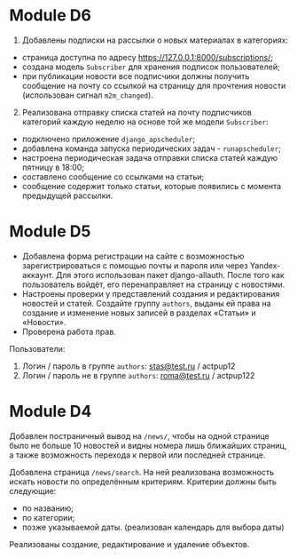 # Module D6
1. Добавлены подписки на рассылки о новых материалах в категориях:
* страница доступна по адресу https://127.0.0.1:8000/subscriptions/;
* создана модель `Subscriber` для хранения подписок пользователей;
* при публикации новости все подписчики должны получить сообщение на почту со ссылкой на страницу для прочтения новости (использован сигнал `m2m_changed`).
2. Реализована отправку списка статей на почту подписчиков категорий каждую неделю на основе той же модели `Subscriber`:
* подключено приложение `django_apscheduler`;
* добавлена команда запуска периодических задач - `runapscheduler`;
* настроена периодическая задача отправки списка статей каждую пятницу в 18:00;
* составлено сообщение со ссылками на статьи;
* сообщение содержит только статьи, которые появились с момента предыдущей рассылки.



# Module D5
* Добавлена форма регистрации на сайте с возможностью зарегистрироваться с помощью почты и пароля или через Yandex-аккаунт. Для этого использован пакет django-allauth. После того как пользователь войдёт, его перенаправляет на страницу с новостями.
* Настроены проверки у представлений создания и редактирования новостей и статей. Создайте группу `authors`, выданы ей права на создание и изменение новых записей в разделах «Статьи» и «Новости».
* Проверена работа прав.

Пользователи:
1. Логин / пароль в группе `authors`: stas@test.ru / actpup12
2. Логин / пароль не в группе `authors`: roma@test.ru / actpup122


# Module D4
Добавлен постраничный вывод на `/news/`, чтобы на одной странице было не больше 10 новостей и видны номера лишь ближайших страниц, а также возможность перехода к первой или последней странице.

Добавлена страница `/news/search`. На ней реализована возможность искать новости по определённым критериям. Критерии должны быть следующие:
* по названию;
* по категории;
* позже указываемой даты. (реализован календарь для выбора даты)

Реализованы создание, редактирование и удаление объектов.
